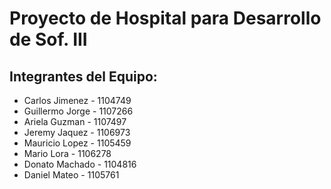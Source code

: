 # Proyecto de Hospital para Desarrollo de Sof. III

## Integrantes del Equipo:

- Carlos Jimenez - 1104749
- Guillermo Jorge - 1107266
- Ariela Guzman - 1107497
- Jeremy Jaquez - 1106973
- Mauricio Lopez - 1105459
- Mario Lora - 1106278
- Donato Machado - 1104816
- Daniel Mateo - 1105761
